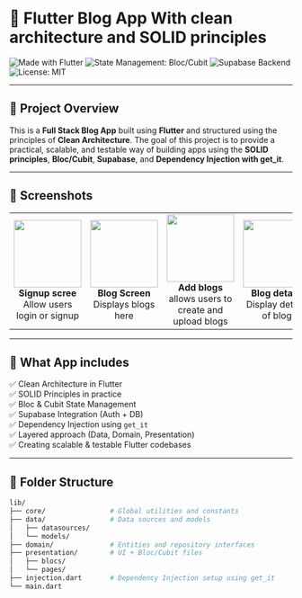 # 📝 Flutter Blog App With clean architecture and SOLID principles 

![Made with Flutter](https://img.shields.io/badge/Flutter-Framework-blue.svg)
![State Management: Bloc/Cubit](https://img.shields.io/badge/State--Management-Bloc%20%26%20Cubit-yellow)
![Supabase Backend](https://img.shields.io/badge/Backend-Supabase-green)
![License: MIT](https://img.shields.io/badge/License-MIT-purple.svg)

---

## 🎯 Project Overview

This is a **Full Stack Blog App** built using **Flutter** and structured using the principles of **Clean Architecture**. The goal of this project is to provide a practical, scalable, and testable way of building apps using the **SOLID principles**, **Bloc/Cubit**, **Supabase**, and **Dependency Injection with get_it**.

---

## 🎥 Screenshots

<table style="width: 100%;">
  <tr>
    <td align="center" width="25%">
      <img src="https://i.postimg.cc/BbdKLmML/Screenshot-1750783957.png" width="120"/><br>
      <b>Signup scree</b><br>
      Allow users login or signup
    </td>
    <td align="center" width="25%">
      <img src="https://i.postimg.cc/nMbNRt3H/Screenshot-1750784363.png" width="120"/><br>
      <b>Blog Screen</b><br>
      Displays blogs here
    </td>
     <td align="center" width="25%">
      <img src="https://i.postimg.cc/Gpy7ffst/Screenshot-1750784366.png" width="120"/><br>
      <b>Add blogs</b><br>
      allows users to create and upload blogs
    </td>
    <td align="center" width="25%">
      <img src="https://i.postimg.cc/5yLstKVy/Screenshot-1750784377.png" width="120"/><br>
      <b>Blog details</b><br>
       Display detials of blog
    </td>
   
  </tr>
  </table>

---

## 🚀 What App includes

✅ Clean Architecture in Flutter  
✅ SOLID Principles in practice  
✅ Bloc & Cubit State Management  
✅ Supabase Integration (Auth + DB)  
✅ Dependency Injection using `get_it`  
✅ Layered approach (Data, Domain, Presentation)  
✅ Creating scalable & testable Flutter codebases

---

## 📁 Folder Structure

```bash
lib/
├── core/                # Global utilities and constants
├── data/                # Data sources and models
│   ├── datasources/
│   └── models/
├── domain/              # Entities and repository interfaces
├── presentation/        # UI + Bloc/Cubit files
│   ├── blocs/
│   └── pages/
├── injection.dart       # Dependency Injection setup using get_it
└── main.dart
